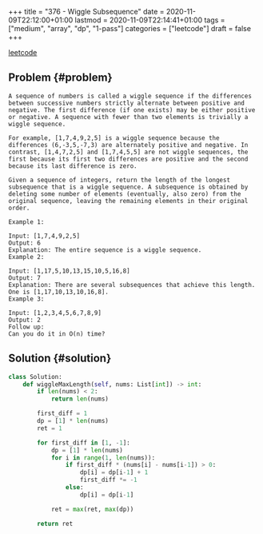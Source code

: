 +++
title = "376 - Wiggle Subsequence"
date = 2020-11-09T22:12:00+01:00
lastmod = 2020-11-09T22:14:41+01:00
tags = ["medium", "array", "dp", "1-pass"]
categories = ["leetcode"]
draft = false
+++

[leetcode](https://leetcode.com/problems/wiggle-subsequence/)


## Problem {#problem}

```text
A sequence of numbers is called a wiggle sequence if the differences between successive numbers strictly alternate between positive and negative. The first difference (if one exists) may be either positive or negative. A sequence with fewer than two elements is trivially a wiggle sequence.

For example, [1,7,4,9,2,5] is a wiggle sequence because the differences (6,-3,5,-7,3) are alternately positive and negative. In contrast, [1,4,7,2,5] and [1,7,4,5,5] are not wiggle sequences, the first because its first two differences are positive and the second because its last difference is zero.

Given a sequence of integers, return the length of the longest subsequence that is a wiggle sequence. A subsequence is obtained by deleting some number of elements (eventually, also zero) from the original sequence, leaving the remaining elements in their original order.

Example 1:

Input: [1,7,4,9,2,5]
Output: 6
Explanation: The entire sequence is a wiggle sequence.
Example 2:

Input: [1,17,5,10,13,15,10,5,16,8]
Output: 7
Explanation: There are several subsequences that achieve this length. One is [1,17,10,13,10,16,8].
Example 3:

Input: [1,2,3,4,5,6,7,8,9]
Output: 2
Follow up:
Can you do it in O(n) time?
```


## Solution {#solution}

```python
class Solution:
    def wiggleMaxLength(self, nums: List[int]) -> int:
        if len(nums) < 2:
            return len(nums)

        first_diff = 1
        dp = [1] * len(nums)
        ret = 1

        for first_diff in [1, -1]:
            dp = [1] * len(nums)
            for i in range(1, len(nums)):
                if first_diff * (nums[i] - nums[i-1]) > 0:
                    dp[i] = dp[i-1] + 1
                    first_diff *= -1
                else:
                    dp[i] = dp[i-1]

            ret = max(ret, max(dp))

        return ret
```
